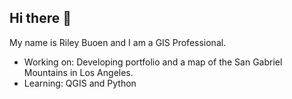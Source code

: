 ## Hi there 👋

My name is Riley Buoen and I am a GIS Professional.

- Working on: Developing portfolio and a map of the San Gabriel Mountains in Los Angeles.
- Learning: QGIS and Python
